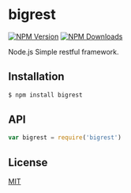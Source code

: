 # bigrest

[![NPM Version][npm-image]][npm-url]
[![NPM Downloads][downloads-image]][downloads-url]

Node.js Simple restful framework.

## Installation

```sh
$ npm install bigrest
```

## API

```js
var bigrest = require('bigrest')
```

## License

[MIT](LICENSE)

[npm-image]: https://img.shields.io/npm/v/bigrest.svg
[npm-url]: https://npmjs.org/package/bigrest
[downloads-image]: https://img.shields.io/npm/dm/bigrest.svg
[downloads-url]: https://npmjs.org/package/bigrest
